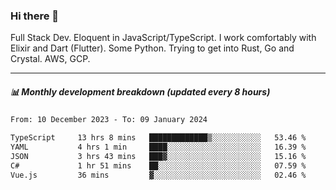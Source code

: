 ### Hi there 👋

Full Stack Dev. Eloquent in JavaScript/TypeScript. I work comfortably with Elixir and Dart (Flutter). Some Python. Trying to get into Rust, Go and Crystal. AWS, GCP.

***

##### 📊 Monthly development breakdown (updated every 8 hours)

<!--START_SECTION:waka-->

```txt
From: 10 December 2023 - To: 09 January 2024

TypeScript     13 hrs 8 mins   █████████████▒░░░░░░░░░░░   53.46 %
YAML           4 hrs 1 min     ████░░░░░░░░░░░░░░░░░░░░░   16.39 %
JSON           3 hrs 43 mins   ███▓░░░░░░░░░░░░░░░░░░░░░   15.16 %
C#             1 hr 51 mins    ██░░░░░░░░░░░░░░░░░░░░░░░   07.59 %
Vue.js         36 mins         ▓░░░░░░░░░░░░░░░░░░░░░░░░   02.46 %
```

<!--END_SECTION:waka-->

